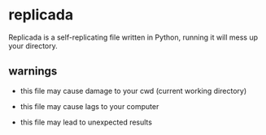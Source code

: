 # replicada
Replicada is a self-replicating file written in Python, running it will mess up your directory.

## warnings

- this file may cause damage to your cwd (current working directory)

- this file may cause lags to your computer

- this file may lead to unexpected results
